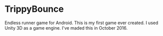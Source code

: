 # TrippyBounce
Endless runner game for Android. This is my first game ever created. I used Unity 3D as a game engine. I've maded this in October 2016.
